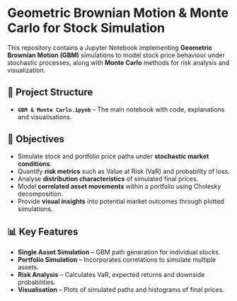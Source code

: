 # Geometric Brownian Motion & Monte Carlo for Stock Simulation

This repository contains a Jupyter Notebook implementing **Geometric Brownian Motion (GBM)** simulations to model stock price behaviour under stochastic processes, along with **Monte Carlo** methods for risk analysis and visualization.

## 📂 Project Structure
- **`GBM & Monte Carlo.ipynb`** – The main notebook with code, explanations and visualisations.

## 🎯 Objectives
- Simulate stock and portfolio price paths under **stochastic market conditions**.
- Quantify **risk metrics** such as Value at Risk (VaR) and probability of loss.
- Analyse **distribution characteristics** of simulated final prices.
- Model **correlated asset movements** within a portfolio using Cholesky decomposition.
- Provide **visual insights** into potential market outcomes through plotted simulations.

## 📊 Key Features
- **Single Asset Simulation** – GBM path generation for individual stocks.
- **Portfolio Simulation** – Incorporates correlations to simulate multiple assets.
- **Risk Analysis** – Calculates VaR, expected returns and downside probabilities.
- **Visualisation** – Plots of simulated paths and histograms of final prices.

